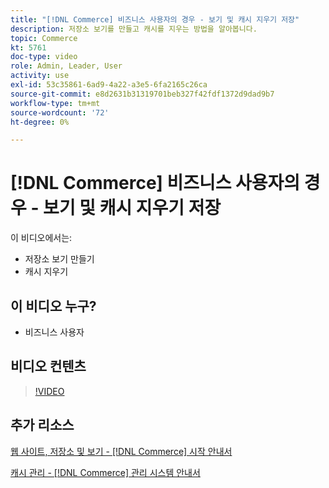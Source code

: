 ```yaml
---
title: "[!DNL Commerce] 비즈니스 사용자의 경우 - 보기 및 캐시 지우기 저장"
description: 저장소 보기를 만들고 캐시를 지우는 방법을 알아봅니다.
topic: Commerce
kt: 5761
doc-type: video
role: Admin, Leader, User
activity: use
exl-id: 53c35861-6ad9-4a22-a3e5-6fa2165c26ca
source-git-commit: e8d2631b31319701beb327f42fdf1372d9dad9b7
workflow-type: tm+mt
source-wordcount: '72'
ht-degree: 0%

---
```


# [!DNL Commerce] 비즈니스 사용자의 경우 - 보기 및 캐시 지우기 저장

이 비디오에서는:

- 저장소 보기 만들기
- 캐시 지우기

## 이 비디오 누구?

- 비즈니스 사용자

## 비디오 컨텐츠

>[!VIDEO](https://video.tv.adobe.com/v/35946?quality=12&learn=on)

## 추가 리소스

[웹 사이트, 저장소 및 보기 - [!DNL Commerce] 시작 안내서](https://experienceleague.adobe.com/docs/commerce-admin/start/setup/websites-stores-views.html)

[캐시 관리 - [!DNL Commerce] 관리 시스템 안내서](https://experienceleague.adobe.com/docs/commerce-admin/systems/tools/cache-management.html)
